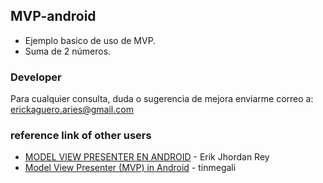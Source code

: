 ## MVP-android
* Ejemplo basico de uso de MVP.
* Suma de 2 números.


### Developer
Para cualquier consulta, duda o sugerencia de mejora enviarme correo a:
erickaguero.aries@gmail.com


### reference link of other users
* [MODEL VIEW PRESENTER EN ANDROID](https://erikcaffrey.github.io/ANDROID-mvp/) - Erik Jhordan Rey
* [Model View Presenter (MVP) in Android](http://www.tinmegali.com/en/model-view-presenter-android-part-1/) - tinmegali
